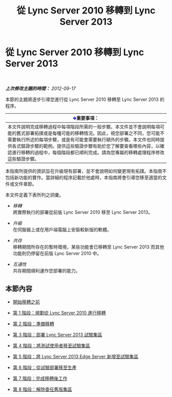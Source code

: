 ﻿---
title: 從 Lync Server 2010 移轉到 Lync Server 2013
TOCTitle: 從 Lync Server 2010 移轉到 Lync Server 2013
ms:assetid: ef99d4a9-a666-4a92-9994-4d7930f70d55
ms:mtpsurl: https://technet.microsoft.com/zh-tw/library/JJ205369(v=OCS.15)
ms:contentKeyID: 49292754
ms.date: 08/24/2015
mtps_version: v=OCS.15
ms.translationtype: HT
---

# 從 Lync Server 2010 移轉到 Lync Server 2013

 

_**上次修改主題的時間：** 2012-09-17_

本節的主題將逐步引導您進行從 Lync Server 2010 移轉至 Lync Server 2013 的程序。

<table>
<thead>
<tr class="header">
<th><img src="images/Gg412908.important(OCS.15).gif" title="important" alt="important" />重要事項：</th>
</tr>
</thead>
<tbody>
<tr class="odd">
<td>本文件說明完成移轉過程中每項階段所需的一般步驟。本文件並不會說明每項可能的舊式部署拓撲或是每種可能的移轉情況。因此，視您部署之不同，您可能不需要執行所述的每項步驟，或是有可能會需要執行額外的步驟。本文件也同時提供各式驗證步驟的範例。提供這些驗證步驟有助於您了解要查看哪些內容，以確認進行移轉的過程中，每個階段都已順利完成。請為您專屬的移轉處理程序修改這些驗證步驟。</td>
</tr>
</tbody>
</table>


本指南所提供的資訊旨在升級現有部署，並不會說明如何變更現有拓撲。本指南不包括新功能的實作。當詳細的程序記載於他處時，本指南將會引導您移至適當的文件或文件章節。

本文件定義下表所列之詞彙。

  - *移轉*   
    將實際執行的部署從前版 Lync Server 2010 移至 Lync Server 2013。

<!-- end list -->

  - *升級*   
    在伺服器上或在用戶端電腦上安裝較新版的軟體。

<!-- end list -->

  - *共存*   
    移轉期間所存在的暫時環境，某些功能會已移轉至 Lync Server 2013 而其他功能則仍停留在前版 Lync Server 2010 中。

<!-- end list -->

  - *互通性*   
    共存期間順利運作您部署的能力。

## 本節內容

  - [開始移轉之前](before-you-begin-the-migration.md)

  - [第 1 階段：規劃從 Lync Server 2010 進行移轉](phase-1-plan-your-migration-from-lync-server-2010.md)

  - [第 2 階段：準備移轉](phase-2-prepare-for-migration.md)

  - [第 3 階段：部署 Lync Server 2013 試驗集區](phase-3-deploy-lync-server-2013-pilot-pool.md)

  - [第 4 階段：將測試使用者移至試驗集區](phase-4-move-test-users-to-the-pilot-pool.md)

  - [第 5 階段：將 Lync Server 2013 Edge Server 新增至試驗集區](phase-5-add-lync-server-2013-edge-server-to-pilot-pool.md)

  - [第 6 階段：從試驗部署移至生產](phase-6-move-from-pilot-deployment-into-production.md)

  - [第 7 階段：完成移轉後工作](phase-7-complete-post-migration-tasks.md)

  - [第 8 階段：解除委任舊版集區](phase-8-decommission-legacy-pools.md)

